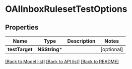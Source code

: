 # OAIInboxRulesetTestOptions

## Properties
Name | Type | Description | Notes
------------ | ------------- | ------------- | -------------
**testTarget** | **NSString*** |  | [optional] 

[[Back to Model list]](../README#documentation-for-models) [[Back to API list]](../README#documentation-for-api-endpoints) [[Back to README]](../README)


